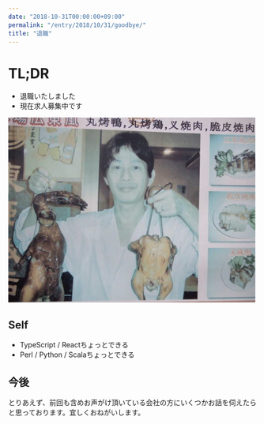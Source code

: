```yaml
---
date: "2018-10-31T00:00:00+09:00"
permalink: "/entry/2018/10/31/goodbye/"
title: "退職"
---
```


# TL;DR

- 退職いたしました
- 現在求人募集中です

![img](/static/toa.png)

## Self

- TypeScript / Reactちょっとできる
- Perl / Python / Scalaちょっとできる

## 今後

とりあえず、前回も含めお声がけ頂いている会社の方にいくつかお話を伺えたらと思っております。宜しくおねがいします。
